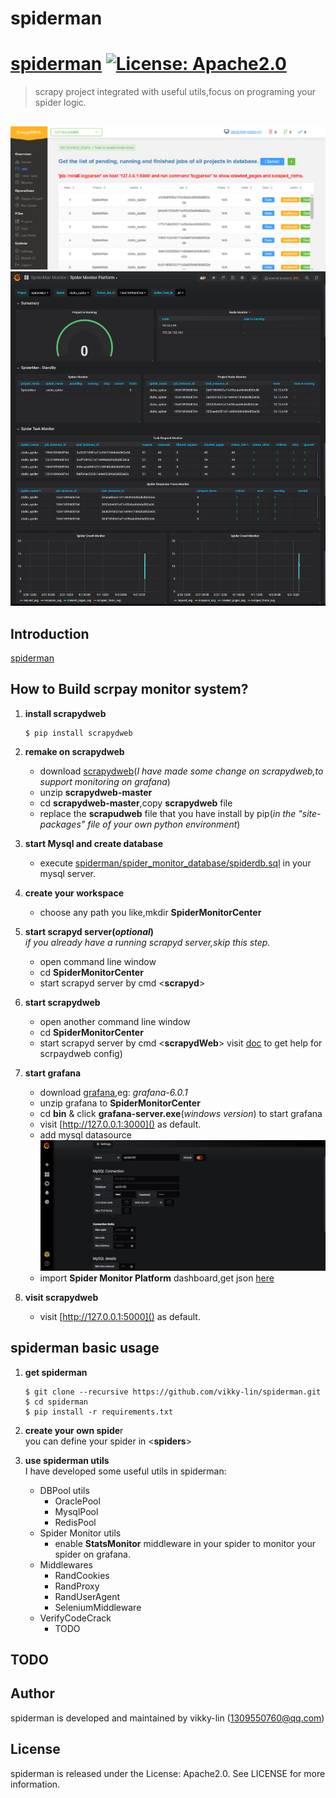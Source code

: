 # spiderman

# [spiderman](https://github.com/vikky-lynn/spiderman) [![License: Apache2.0](https://img.shields.io/badge/License-Apache2.0-green.svg)](http://www.apache.org/licenses/LICENSE-2.0)

> scrapy project integrated with useful utils,focus on programing your spider logic.

##
![1](https://github.com/vikky-lin/spiderman/blob/master/screenshot/ScrapydWeb.png)  
![2](https://github.com/vikky-lin/spiderman/blob/master/screenshot/Spider%20Monitor.png)  

## Introduction
[spiderman]()

## How to Build scrpay monitor system?
1. **install scrapydweb**
    ```
    $ pip install scrapydweb
    ```
2. **remake on scrapydweb**
   - download [scrapydweb](https://github.com/vikky-lin/scrapydweb/archive/master.zip)(*I have made some change on scrapydweb,to support monitoring on grafana*)  
   - unzip **scrapydweb-master**
   - cd **scrapydweb-master**,copy **scrapydweb** file
   - replace the **scrapudweb** file that you have install by pip(*in the "site-packages" file of your own python environment*)

3. **start Mysql and create database <spiderdb>**
    - execute [spiderman/spider_monitor_database/spiderdb.sql](https://github.com/vikky-lin/spiderman/blob/master/spider_monitor_database/spiderdb.sql) in your mysql server.

4. **create your workspace**
    - choose any path you like,mkdir **SpiderMonitorCenter**
  
5. **start scrapyd server(*optional*)**  
    *if you already have a running scrapyd server,skip this step.*  
    - open command line window
    - cd **SpiderMonitorCenter** 
    - start scrapyd server by cmd <**scrapyd**>

6. **start scrapydweb**
    - open another command line window
    - cd **SpiderMonitorCenter** 
    - start scrapyd server by cmd <**scrapydWeb**>
    visit [doc](https://github.com/my8100/scrapydweb/blob/master/README_CN.md) to get help for scrpaydweb config)

7. **start grafana**
    - download [grafana](https://grafana.com/grafana/download),eg: *grafana-6.0.1*
    - unzip grafana to **SpiderMonitorCenter**
    - cd **bin** & click **grafana-server.exe**(*windows version*) to start grafana
    - visit [http://127.0.0.1:3000]() as default.
    - add mysql datasource  
    ![3](https://github.com/vikky-lin/spiderman/blob/master/screenshot/add%20datasource.png)
    - import **Spider Monitor Platform** dashboard,get json [here](https://github.com/vikky-lin/spiderman/blob/master/granafa%20spider%20dashboard/Spider%20Monitor%20Platform.json)

8. **visit scrapydweb**
    - visit [http://127.0.0.1:5000]() as default.

## spiderman basic usage
1. **get spiderman**
    ```
    $ git clone --recursive https://github.com/vikky-lin/spiderman.git
    $ cd spiderman
    $ pip install -r requirements.txt
    ```
2. **create your own spide**r  
   you can define your spider in <**spiders**>
   
3. **use spiderman utils**  
   I have developed some useful utils in spiderman:
   - DBPool utils
     - OraclePool
     - MysqlPool
     - RedisPool
   - Spider Monitor utils
     - enable **StatsMonitor** middleware in your spider to monitor your spider on grafana.
   - Middlewares
     - RandCookies
     - RandProxy
     - RandUserAgent
     - SeleniumMiddleware
   - VerifyCodeCrack
     - TODO
## TODO

## Author
spiderman is developed and maintained by vikky-lin ([1309550760@qq.com](1309550760@qq.com))

## License
spiderman is released under the License: Apache2.0. See LICENSE for more information.
